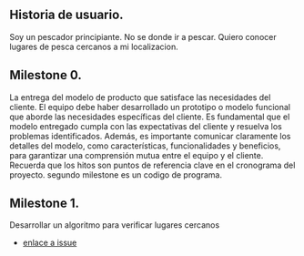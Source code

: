 ## Historia de usuario.
Soy un pescador principiante. No se donde ir a pescar. Quiero conocer lugares de pesca cercanos a mi localizacion.

## Milestone 0.
La entrega del modelo de producto que satisface las necesidades del cliente. El equipo debe haber desarrollado un prototipo o modelo funcional que aborde las necesidades específicas del cliente. Es fundamental que el modelo entregado cumpla con las expectativas del cliente y resuelva los problemas identificados. Además, es importante comunicar claramente los detalles del modelo, como características, funcionalidades y beneficios, para garantizar una comprensión mutua entre el equipo y el cliente. Recuerda que los hitos son puntos de referencia clave en el cronograma del proyecto.
segundo milestone es un codigo de programa.

## Milestone 1.
Desarrollar un algoritmo para verificar lugares cercanos

- [enlace a issue](https://github.com/Artur-Sultanov/FISH/issues/2)

